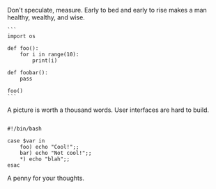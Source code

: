 Don't speculate, measure.
Early to bed and early to rise makes a man healthy, wealthy, and wise.

    ```
    import os

    def foo():
        for i in range(10):
            print(i)

    def foobar():
        pass

    foo()
    ```

A picture is worth a thousand words.
User interfaces are hard to build.

```

#!/bin/bash

case $var in
    foo) echo "Cool!";;
    bar) echo "Not cool!";;
    *) echo "blah";;
esac
```

A penny for your thoughts.
